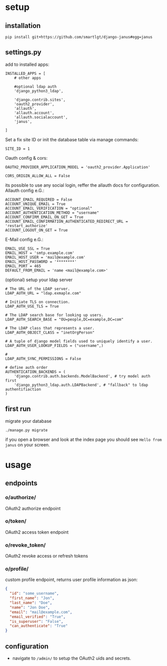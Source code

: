 # setup

## installation

`pip install git+https://github.com/smartlgt/django-janus#egg=janus`

## settings.py

add to installed apps:

```
INSTALLED_APPS = [
    # other apps
    
    #optional ldap auth
    'django_python3_ldap',
    
    'django.contrib.sites',
    'oauth2_provider',
    'allauth',
    'allauth.account',
    'allauth.socialaccount',
    'janus',
    
]
```

Set a fix site ID or init the database table via manage commands:
```
SITE_ID = 1
```

Oauth config & cors:
```
OAUTH2_PROVIDER_APPLICATION_MODEL = 'oauth2_provider.Application'

CORS_ORIGIN_ALLOW_ALL = False
```


its possible to use any social login, reffer the allauth docs for configuration.
Allauth config e.G.:
```
ACCOUNT_EMAIL_REQUIRED = False
ACCOUNT_UNIQUE_EMAIL = True
ACCOUNT_EMAIL_VERIFICATION = "optional"
ACCOUNT_AUTHENTICATION_METHOD = "username"
ACCOUNT_CONFIRM_EMAIL_ON_GET = True
ACCOUNT_EMAIL_CONFIRMATION_AUTHENTICATED_REDIRECT_URL = 'restart_authorize'
ACCOUNT_LOGOUT_ON_GET = True
```

E-Mail config e.G.:
```
EMAIL_USE_SSL = True
EMAIL_HOST = 'smtp.example.com'
EMAIL_HOST_USER = 'mail@example.com'
EMAIL_HOST_PASSWORD = '********'
EMAIL_PORT = 465
DEFAULT_FROM_EMAIL = 'name <mail@example.com>'

```

(optional) setup your ldap server
```
# The URL of the LDAP server.
LDAP_AUTH_URL = "ldap.exmaple.com"

# Initiate TLS on connection.
LDAP_AUTH_USE_TLS = True

# The LDAP search base for looking up users.
LDAP_AUTH_SEARCH_BASE = "OU=people,DC=example,DC=com"

# The LDAP class that represents a user.
LDAP_AUTH_OBJECT_CLASS = "inetOrgPerson"

# A tuple of django model fields used to uniquely identify a user.
LDAP_AUTH_USER_LOOKUP_FIELDS = ("username",)

# 
LDAP_AUTH_SYNC_PERMISSIONS = False

# define auth order
AUTHENTICATION_BACKENDS = (
    'django.contrib.auth.backends.ModelBackend', # try model auth first
    'django_python3_ldap.auth.LDAPBackend', # "fallback" to ldap authentifiaction
)
```


## first run
migrate your database
```
./manage.py migrate
```

if you open a browser and look at the index page you should see `Hello from janus` on your screen.


# usage

## endpoints
### o/authorize/
OAuth2 authorize endpoint

### o/token/
OAuth2 access token endpoint

### o/revoke_token/
OAuth2 revoke access or refresh tokens

### o/profile/
custom profile endpoint, returns user profile information as json:
````json
{
  "id": "some_username",
  "first_name": "Jon",
  "last_name": "Doe",
  "name": "Jon Doe",
  "email": "mail@example.com",
  "email_verified": "True",
  "is_superuser": "False",
  "can_authenticate": "True"
}
````

## configuration
- navigate to `/admin/` to setup the OAuth2 uids and secrets.